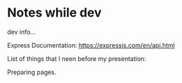 # Notes while dev

dev info...


Express Documentation:
https://expressjs.com/en/api.html


List of things that I neen before my presentation:

Preparing pages. 


